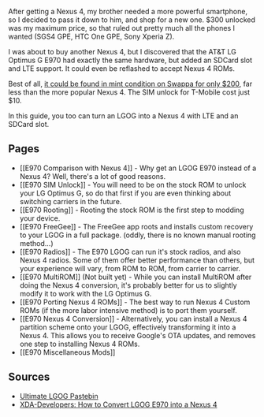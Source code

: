 After getting a Nexus 4, my brother needed a more powerful smartphone, so I decided to pass it down to him, and shop for a new one. $300 unlocked was my maximum price, so that ruled out pretty much all the phones I wanted (SGS4 GPE, HTC One GPE, Sony Xperia Z).

I was about to buy another Nexus 4, but I discovered that the AT&T LG Optimus G E970 had exactly the same hardware, but added an SDCard slot and LTE support. It could even be reflashed to accept Nexus 4 ROMs. 

Best of all, [it could be found in mint condition on Swappa for only $200](http://swappa.com/buy/lg-optimus-g-att), far less than the more popular Nexus 4. The SIM unlock for T-Mobile cost just $10.

In this guide, you too can turn an LGOG into a Nexus 4 with LTE and an SDCard slot.

## Pages

* [[E970 Comparison with Nexus 4]] - Why get an LGOG E970 instead of a Nexus 4? Well, there's a lot of good reasons.
* [[E970 SIM Unlock]] - You will need to be on the stock ROM to unlock your LG Optimus G, so do that first if you are even thinking about switching carriers in the future.
* [[E970 Rooting]] - Rooting the stock ROM is the first step to modding your device.
* [[E970 FreeGee]] - The FreeGee app roots and installs custom recovery to your LGOG in a full package. (oddly, there is no known manual rooting method...)
* [[E970 Radios]] - The E970 LGOG can run it's stock radios, and also Nexus 4 radios. Some of them offer better performance than others, but your experience will vary, from ROM to ROM, from carrier to carrier.
* [[E970 MultiROM]] (Not built yet) - While you can install MultiROM after doing the Nexus 4 conversion, it's probably better for us to slightly modify it to work with the LG Optimus G.
* [[E970 Porting Nexus 4 ROMs]] - The best way to run Nexus 4 Custom ROMs (if the more labor intensive method) is to port them yourself.
* [[E970 Nexus 4 Conversion]] - Alternatively, you can install a Nexus 4 partition scheme onto your LGOG, effectively transforming it into a Nexus 4. This allows you to receive Google's OTA updates, and removes one step to installing Nexus 4 ROMs.
* [[E970 Miscellaneous Mods]]

## Sources

* [Ultimate LGOG Pastebin](http://pastebin.com/7CqE62Bj)
* [XDA-Developers: How to Convert LGOG E970 into a Nexus 4](http://forum.xda-developers.com/showthread.php?t=2099784)